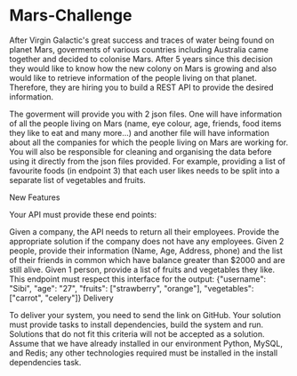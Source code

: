 # Mars-Challenge

After Virgin Galactic's great success and traces of water being found on planet Mars, goverments of various countries including Australia came together and decided to colonise Mars. After 5 years since this decision they would like to know how the new colony on Mars is growing and also would like to retrieve information of the people living on that planet. Therefore, they are hiring you to build a REST API to provide the desired information.

The goverment will provide you with 2 json files. One will have information of all the people living on Mars (name, eye colour, age, friends, food items they like to eat and many more...) and another file will have information about all the companies for which the people living on Mars are working for. You will also be responsible for cleaning and organising the data before using it directly from the json files provided. For example, providing a list of favourite foods (in endpoint 3) that each user likes needs to be split into a separate list of vegetables and fruits. 

New Features

Your API must provide these end points:

Given a company, the API needs to return all their employees. Provide the appropriate solution if the company does not have any employees.
Given 2 people, provide their information (Name, Age, Address, phone) and the list of their friends in common which have balance greater than $2000 and are still alive.
Given 1 person, provide a list of fruits and vegetables they like. This endpoint must respect this interface for the output: {"username": "Sibi", "age": "27", "fruits": ["strawberry", "orange"], "vegetables": ["carrot", "celery"]}
Delivery

To deliver your system, you need to send the link on GitHub. Your solution must provide tasks to install dependencies, build the system and run. Solutions that do not fit this criteria will not be accepted as a solution. Assume that we have already installed in our environment Python, MySQL, and Redis; any other technologies required must be installed in the install dependencies task.
